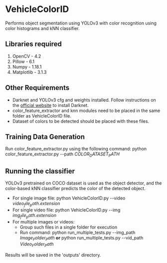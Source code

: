 # VehicleColorID
Performs object segmentation using YOLOv3 with color recognition using color histograms and kNN classifier.

## Libraries required
1. OpenCV - 4.2
2. Pillow - 6.1
3. Numpy - 1.18.1
4. Matplotlib - 3.1.3

## Other Requirements
- Darknet and YOLOv3 cfg and weights installed. Follow instructions on the [official website](https://pjreddie.com/darknet/yolo/) to install Darknet.
- color_feature_extractor and knn modules need to be placed in the same folder as VehicleColorID file.
- Dataset of colors to be detected should be placed with these files.

## Training Data Generation
Run color_feature_extractor.py using the following command: python color_feature_extractor.py --path $COLOR_DATASET_PATH$

## Running the classifier
YOLOv3 pretrained on COCO dataset is used as the object detector, and the color-based kNN classifier predicts the color of the detected object.
- For single image file: python VehicleColorID.py --video $video_file_path.extension$
- For single video file: python VehicleColorID.py --img $img_file_path.extension$
- For multiple images or videos:
  - Group such files in a single folder for execution
  - Run command: python run_multiple_tests.py --img_path $Image_Folder_Path$ **or** python run_multiple_tests.py --vid_path $Video_Folder_Path$

Results will be saved in the 'outputs' directory.
